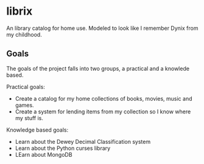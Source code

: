 librix
======

An library catalog for home use. Modeled to look like I remember Dynix from my childhood.

## Goals
The goals of the project falls into two groups, a practical and a knowlede based.

Practical goals:
* Create a catalog for my home collections of books, movies, music and games.
* Create a system for lending items from my collection so I know where my stuff is.

Knowledge based goals:
* Learn about the Dewey Decimal Classification system
* Learn about the Python curses library
* LEarn about MongoDB
